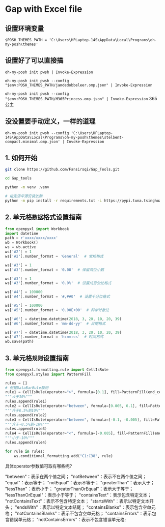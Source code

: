 # Gap with Excel file

## 设置环境变量
`$POSH_THEMES_PATH = 'C:\Users\HPLaptop-14S\AppData\Local\Programs\oh-my-posh\themes'`
## 设置好了可以直接搞

`oh-my-posh init pwsh | Invoke-Expression`

`oh-my-posh init pwsh --config "$env:POSH_THEMES_PATH/jandedobbeleer.omp.json" | Invoke-Expression`

`oh-my-posh init pwsh --config "$env:POSH_THEMES_PATH/M365Princess.omp.json" | Invoke-Expression` 365公主

## 没设置要手动定义，一样的道理
`oh-my-posh init pwsh --config 'C:\Users\HPLaptop-14S\AppData\Local\Programs\oh-my-posh\themes\stelbent-compact.minimal.omp.json' | Invoke-Expression`

## 1. 如何开始

```bash
git clone https://github.com/Fansirsqi/Gap_Tools.git

cd Gap_tools

python -m venv .venv

# 指定清华源安装依赖
python -m pip install -r requirements.txt -i https://pypi.tuna.tsinghua.edu.cn/simple
```

## 2. 单元格`数据`格式设置指南

```python
from openpyxl import Workbook
import datetime
path = r'xxxx/xxxx/xxxx'
wb = Workbook()
ws = wb.active
ws['A2'] = 1
ws['A2'].number_format = 'General'  # 常规格式

ws['A3'] = 1
ws['A3'].number_format = '0.00'  # 保留两位小数

ws['A3'] = 1
ws['A3'].number_format = '0.0%'  # 设置成百分比格式

ws['A4'] = 100000
ws['A4'].number_format = '#,##0'  # 设置千分位格式

ws['A5'] = 100000
ws['A5'].number_format = '0.00E+00'  # 科学计数法

ws['A6'] = datetime.datetime(2018, 3, 20, 10, 20, 39)
ws['A6'].number_format = 'mm-dd-yy'  # 日期格式

ws['A7'] = datetime.datetime(2018, 3, 20, 10, 20, 39)
ws['A7'].number_format = 'h:mm:ss'  # 时间格式
wb.save(path)

```

## 3. 单元格`规则`设置指南

```py
from openpyxl.formatting.rule import CellIsRule
from openpyxl.styles import PatternFill

rules = []
# 创建DataBarRule规则
rule1 = CellIsRule(operator=">", formula=[0.1], fill=PatternFill(end_color="00EE822F", fill_type="solid"))
"""大于10%"""
rules.append(rule1)
rule2 = CellIsRule(operator="between", formula=[0.005, 0.1], fill=PatternFill(end_color="00FFEFC1", fill_type="solid"))
"""介于0.5%到10%"""
rules.append(rule2)
rule3 = CellIsRule(operator="between", formula=[-0.1, -0.005], fill=PatternFill(end_color="00FCDECD", fill_type="solid"))
"""介于-0.5%到-10%"""
rules.append(rule3)
rule4 = CellIsRule(operator="<", formula=[-0.005], fill=PatternFill(end_color="00F4B382", fill_type="solid"))
"""小于-10%"""
rules.append(rule4)

for rule in rules:
    ws.conditional_formatting.add("C1:C38", rule)
```

具体operator参数值可取有哪些呢?

"between"：表示在两个值之间；
"notBetween"：表示不在两个值之间；
"equal"：表示等于；
"notEqual"：表示不等于；
"greaterThan"：表示大于；
"lessThan"：表示小于；
"greaterThanOrEqual"：表示大于等于；
"lessThanOrEqual"：表示小于等于；
"containsText"：表示包含特定文本；
"notContainsText"：表示不包含特定文本；
"startsWith"：表示以特定文本开头；
"endsWith"：表示以特定文本结尾；
"containsBlanks"：表示包含空单元格；
"notContainsBlanks"：表示不包含空单元格；
"containsErrors"：表示包含错误单元格；
"notContainsErrors"：表示不包含错误单元格;
